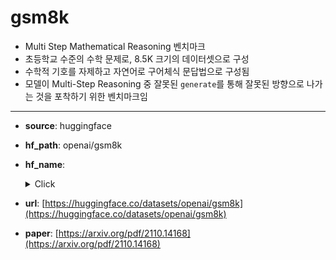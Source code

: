 # gsm8k
- Multi Step Mathematical Reasoning 벤치마크
- 초등학교 수준의 수학 문제로, 8.5K 크기의 데이터셋으로 구성
- 수학적 기호를 자제하고 자연어로 구어체식 문답법으로 구성됨
- 모델이 Multi-Step Reasoning 중 잘못된 `generate`를 통해 잘못된 방향으로 나가는 것을 포착하기 위한 벤치마크임
---
+ **source**: huggingface
+ **hf_path**: openai/gsm8k
+ **hf_name**: 
    <details>
        <summary>Click</summary>
            <div>  -  <code>main</code></div>
            <div>  -  <code>socratic</code></div>
    </details>
 
+ **url**: [https://huggingface.co/datasets/openai/gsm8k](https://huggingface.co/datasets/openai/gsm8k)  
+ **paper**: [https://arxiv.org/pdf/2110.14168](https://arxiv.org/pdf/2110.14168)  
